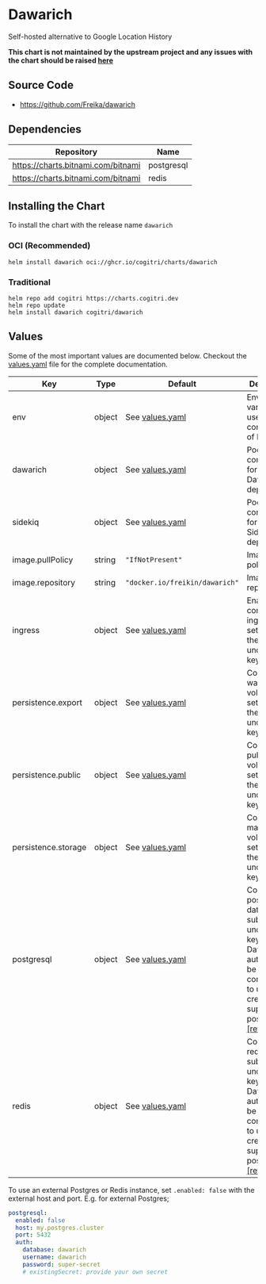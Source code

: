 # Dawarich

Self-hosted alternative to Google Location History

**This chart is not maintained by the upstream project and any issues with the chart should be raised
[here](https://github.com/Cogitri/charts/issues/new)**

## Source Code

* <https://github.com/Freika/dawarich>

## Dependencies

| Repository | Name |
|------------|------|
| <https://charts.bitnami.com/bitnami> | postgresql |
| <https://charts.bitnami.com/bitnami> | redis |

## Installing the Chart

To install the chart with the release name `dawarich`

### OCI (Recommended)

```console
helm install dawarich oci://ghcr.io/cogitri/charts/dawarich
```

### Traditional

```console
helm repo add cogitri https://charts.cogitri.dev
helm repo update
helm install dawarich cogitri/dawarich
```

## Values

Some of the most important values are documented below. Checkout the [values.yaml](./values.yaml) file for the complete documentation.

| Key | Type | Default | Description |
|-----|------|---------|-------------|
| env | object | See [values.yaml](./values.yaml) | Environment variables used for configuration of Dawarich |
| dawarich | object | See [values.yaml](./values.yaml) | Pod configuration for the Dawarich deployment |
| sidekiq | object | See [values.yaml](./values.yaml) | Pod configuration for the Sidekiq deployment |
| image.pullPolicy | string | `"IfNotPresent"` | Image pull policy |
| image.repository | string | `"docker.io/freikin/dawarich"` | Image repository |
| ingress | object | See [values.yaml](./values.yaml) | Enable and configure ingress settings for the chart under this key. |
| persistence.export | object | See [values.yaml](./values.yaml) | Configure watched volume settings for the chart under this key. |
| persistence.public | object | See [values.yaml](./values.yaml) | Configure public volume settings for the chart under this key. |
| persistence.storage | object | See [values.yaml](./values.yaml) | Configure main storage volume settings for the chart under this key. |
| postgresql | object | See [values.yaml](./values.yaml) | Configure postgresql database subchart under this key. Dawarich will automatically be configured to use the credentials supplied to postgresql. [[ref]](https://github.com/bitnami/charts/tree/main/bitnami/postgresql) |
| redis | object | See [values.yaml](./values.yaml) | Configure redis subchart under this key. Dawarich will automatically be configured to use the credentials supplied to postgresql. [[ref]](https://github.com/bitnami/charts/tree/main/bitnami/redis) |

To use an external Postgres or Redis instance, set `.enabled: false` with the external host and port. E.g. for external Postgres;

```yaml
postgresql:
  enabled: false
  host: my.postgres.cluster
  port: 5432
  auth:
    database: dawarich
    username: dawarich
    password: super-secret
    # existingSecret: provide your own secret
```